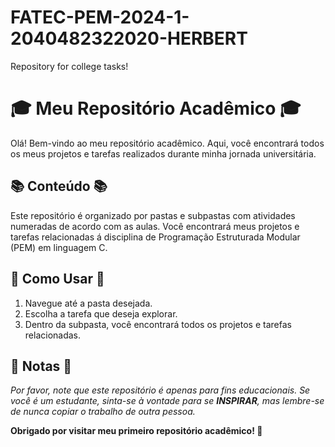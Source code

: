 # FATEC-PEM-2024-1-2040482322020-HERBERT
Repository for college tasks!
# 🎓 Meu Repositório Acadêmico 🎓

Olá! Bem-vindo ao meu repositório acadêmico. Aqui, você encontrará todos os meus projetos e tarefas realizados durante minha jornada universitária.

## 📚 Conteúdo 📚

Este repositório é organizado por pastas e subpastas com atividades numeradas de acordo com as aulas.
Você encontrará meus projetos e tarefas relacionadas á disciplina de Programação Estruturada Modular (PEM) em linguagem C.

## 🚀 Como Usar 🚀

1. Navegue até a pasta desejada.
2. Escolha a tarefa que deseja explorar.
3. Dentro da subpasta, você encontrará todos os projetos e tarefas relacionadas.

## 📝 Notas 📝

*Por favor, note que este repositório é apenas para fins educacionais. Se você é um estudante, sinta-se à vontade para se **INSPIRAR**, mas lembre-se de nunca copiar o trabalho de outra pessoa.*


**Obrigado por visitar meu primeiro repositório acadêmico! 🎉**
